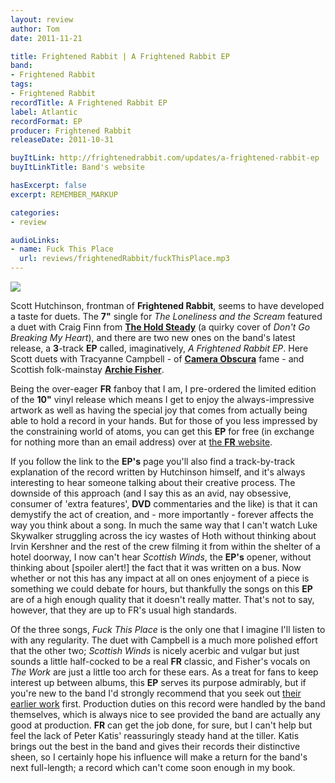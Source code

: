 ```yaml
---
layout: review
author: Tom
date: 2011-11-21

title: Frightened Rabbit | A Frightened Rabbit EP
band:
- Frightened Rabbit
tags:
- Frightened Rabbit
recordTitle: A Frightened Rabbit EP
label: Atlantic
recordFormat: EP
producer: Frightened Rabbit
releaseDate: 2011-10-31

buyItLink: http://frightenedrabbit.com/updates/a-frightened-rabbit-ep
buyItLinkTitle: Band's website

hasExcerpt: false
excerpt: REMEMBER_MARKUP

categories:
- review

audioLinks:
- name: Fuck This Place
  url: reviews/frightenedRabbit/fuckThisPlace.mp3
---
```


![](http://eatenbymonsters.files.wordpress.com/2011/11/frightened-rabbit-a-frightened-rabbit-ep-608x642.jpg?w=284)

Scott Hutchinson, frontman of **Frightened Rabbit**, seems to have developed a taste for duets. The **7"** single for _The Loneliness and the Scream_ featured a duet with Craig Finn from [**The Hold Steady**](http://theholdsteady.net/) (a quirky cover of _Don't Go Breaking My Heart_), and there are two new ones on the band's latest release, a **3**-track **EP** called, imaginatively, _A Frightened Rabbit EP_. Here Scott duets with Tracyanne Campbell - of [**Camera Obscura**](http://www.camera-obscura.net/) fame - and Scottish folk-mainstay [**Archie Fisher**](http://www.tradmusichall.com/ArchieFisher.htm).

Being the over-eager **FR** fanboy that I am, I pre-ordered the limited edition of the **10"** vinyl release which means I get to enjoy the always-impressive artwork as well as having the special joy that comes from actually being able to hold a record in your hands. But for those of you less impressed by the constraining world of atoms, you can get this **EP** for free (in exchange for nothing more than an email address) over at [the **FR** website](http://frightenedrabbit.com/updates/a-frightened-rabbit-ep).

If you follow the link to the **EP's** page you'll also find a track-by-track explanation of the record written by Hutchinson himself, and it's always interesting to hear someone talking about their creative process. The downside of this approach (and I say this as an avid, nay obsessive, consumer of 'extra features', **DVD** commentaries and the like) is that it can demystify the act of creation, and - more importantly - forever affects the way you think about a song. In much the same way that I can't watch Luke Skywalker struggling across the icy wastes of Hoth without thinking about Irvin Kershner and the rest of the crew filming it from within the shelter of a hotel doorway, I now can't hear _Scottish Winds_, the **EP's** opener, without thinking about [spoiler alert!] the fact that it was written on a bus. Now whether or not this has any impact at all on ones enjoyment of a piece is something we could debate for hours, but thankfully the songs on this **EP** are of a high enough quality that it doesn't really matter. That's not to say, however, that they are up to FR's usual high standards.

Of the three songs, _Fuck This Place_ is the only one that I imagine I'll listen to with any regularity. The duet with Campbell is a much more polished effort that the other two; _Scottish Winds_ is nicely acerbic and vulgar but just sounds a little half-cocked to be a real **FR** classic, and Fisher's vocals on _The Work_ are just a little too arch for these ears. As a treat for fans to keep interest up between albums, this **EP** serves its purpose admirably, but if you're new to the band I'd strongly recommend that you seek out [their earlier work](http://eatenbymonsters.wordpress.com/2008/12/09/the-midnight-organ-fight-frightened-rabbit/) first. Production duties on this record were handled by the band themselves, which is always nice to see provided the band are actually any good at production. **FR** can get the job done, for sure, but I can't help but feel the lack of Peter Katis' reassuringly steady hand at the tiller. Katis brings out the best in the band and gives their records their distinctive sheen, so I certainly hope his influence will make a return for the band's next full-length; a record which can't come soon enough in my book.
